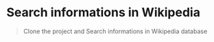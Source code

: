 # Search informations in Wikipedia 

> Clone the project and Search informations in Wikipedia database